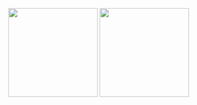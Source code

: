 <div display="flex" >
  <img height="180em" src="https://github-readme-stats.vercel.app/api?username=adryanrosa&hide=stars,issues&show_icons=true&theme=radical"/>
  <img height="180em" src="https://github-readme-stats.vercel.app/api/top-langs/?username=adryanrosa&theme=radical"/>
</div>
